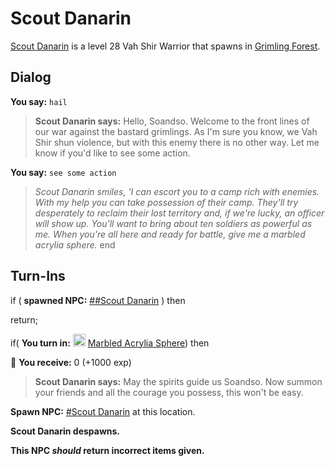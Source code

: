 # Scout Danarin



[Scout Danarin](/npc/167202) is a level 28 Vah Shir Warrior that spawns in [Grimling Forest](/zone/167).



## Dialog

**You say:** `hail`



>**Scout Danarin says:** Hello, Soandso. Welcome to the front lines of our war against the bastard grimlings. As I'm sure you know, we Vah Shir shun violence, but with this enemy there is no other way. Let me know if you'd like to see some action.

**You say:** `see some action`



>*Scout Danarin smiles, 'I can escort you to a camp rich with enemies. With my help you can take possession of their camp. They'll try desperately to reclaim their lost territory and, if we're lucky, an officer will show up. You'll want to bring about ten soldiers as powerful as me. When you're all here and ready for battle, give me a marbled acrylia sphere.*
end



## Turn-Ins

if ( **spawned NPC:**  [\#\#Scout Danarin](/npc/167681) ) then 


return;







if( **You turn in:** <img style="background:url(/static/icons/blank_slot.gif);width:20px;height:20px;" src="/static/icons/item_734.png" alt="" /> <a
                                href="/item/4349" data-url="4349" class="tooltip-link link">Marbled Acrylia Sphere</a>) then 


 &#127873; **You receive:** 0 (+1000 exp)

 


>**Scout Danarin says:** May the spirits guide us Soandso. Now summon your friends and all the courage you possess, this won't be easy.


**Spawn NPC:**  [\#Scout Danarin](/npc/167035) at this location.


**Scout Danarin despawns.**

**This NPC *should* return incorrect items given.**

